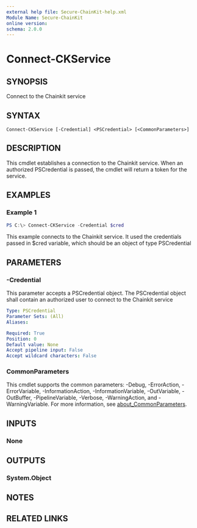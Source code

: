 ```yaml
---
external help file: Secure-ChainKit-help.xml
Module Name: Secure-ChainKit
online version:
schema: 2.0.0
---
```


# Connect-CKService

## SYNOPSIS
Connect to the Chainkit service

## SYNTAX

```
Connect-CKService [-Credential] <PSCredential> [<CommonParameters>]
```

## DESCRIPTION
This cmdlet establishes a connection to the Chainkit service.
When an authorized PSCredential is passed, the cmdlet will return a token for the service.

## EXAMPLES

### Example 1
```powershell
PS C:\> Connect-CKService -Credential $cred
```

This example connects to the Chainkit service.
It used the credentials passed in $cred variable, which should be an object of type PSCredential

## PARAMETERS

### -Credential
This parameter accepts a PSCredential object.
The PSCredential object shall contain an authorized user to connect to the Chainkit service

```yaml
Type: PSCredential
Parameter Sets: (All)
Aliases:

Required: True
Position: 0
Default value: None
Accept pipeline input: False
Accept wildcard characters: False
```

### CommonParameters
This cmdlet supports the common parameters: -Debug, -ErrorAction, -ErrorVariable, -InformationAction, -InformationVariable, -OutVariable, -OutBuffer, -PipelineVariable, -Verbose, -WarningAction, and -WarningVariable. For more information, see [about_CommonParameters](http://go.microsoft.com/fwlink/?LinkID=113216).

## INPUTS

### None

## OUTPUTS

### System.Object
## NOTES

## RELATED LINKS
